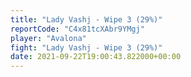 ```yaml
---
title: "Lady Vashj - Wipe 3 (29%)"
reportCode: "C4x81tcXAbr9YMgj"
player: "Avalona"
fight: "Lady Vashj - Wipe 3 (29%)"
date: 2021-09-22T19:00:43.822000+00:00
---
```

